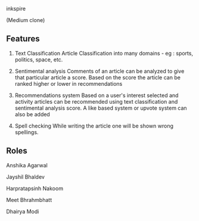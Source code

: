 inkspire

(Medium clone)

## Features
1. Text Classification
    Article Classification into many domains - eg : sports, politics, space, etc.

2. Sentimental analysis
    Comments of an article can be analyzed to give that particular article a score.
    Based on the score the article can be ranked higher or lower in recommendations

3. Recommendations system
    Based on a user's interest selected and activity articles can be recommended
    using text classification and sentimental analysis score.
    A like based system or upvote system can also be added

4. Spell checking
    While writing the article one will be shown wrong spellings.


## Roles
    
Anshika Agarwal

Jayshil Bhaldev

Harpratapsinh Nakoom

Meet Bhrahmbhatt

Dhairya Modi